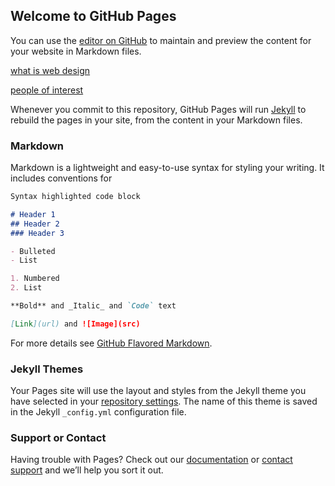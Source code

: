 ## Welcome to GitHub Pages

You can use the [editor on GitHub](https://github.com/daryahas/hello-web/edit/master/README.md) to maintain and preview the content for your website in Markdown files.

[what is web design](https://github.com/daryahas/hello-web/blob/master/new%20-%20md%20%22what%20is%20web%20design%22 )

[ people of interest](https://github.com/daryahas/hello-web/blob/master/%22people%20of%20interest%22)

Whenever you commit to this repository, GitHub Pages will run [Jekyll](https://jekyllrb.com/) to rebuild the pages in your site, from the content in your Markdown files.

### Markdown

Markdown is a lightweight and easy-to-use syntax for styling your writing. It includes conventions for

```markdown
Syntax highlighted code block

# Header 1
## Header 2
### Header 3

- Bulleted
- List

1. Numbered
2. List

**Bold** and _Italic_ and `Code` text

[Link](url) and ![Image](src)
```

For more details see [GitHub Flavored Markdown](https://guides.github.com/features/mastering-markdown/).

### Jekyll Themes

Your Pages site will use the layout and styles from the Jekyll theme you have selected in your [repository settings](https://github.com/daryahas/hello-web/settings). The name of this theme is saved in the Jekyll `_config.yml` configuration file.

### Support or Contact

Having trouble with Pages? Check out our [documentation](https://help.github.com/categories/github-pages-basics/) or [contact support](https://github.com/contact) and we’ll help you sort it out.
